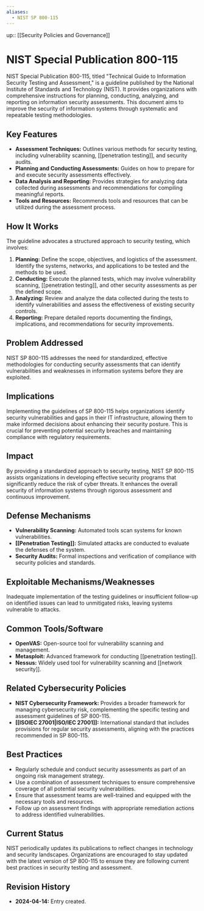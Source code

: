 ```yaml
---
aliases:
  - NIST SP 800-115
---
```


up:: [[Security Policies and Governance]]
# NIST Special Publication 800-115

NIST Special Publication 800-115, titled "Technical Guide to Information Security Testing and Assessment," is a guideline published by the National Institute of Standards and Technology (NIST). It provides organizations with comprehensive instructions for planning, conducting, analyzing, and reporting on information security assessments. This document aims to improve the security of information systems through systematic and repeatable testing methodologies.

## Key Features

- **Assessment Techniques:** Outlines various methods for security testing, including vulnerability scanning, [[penetration testing]], and security audits.
- **Planning and Conducting Assessments:** Guides on how to prepare for and execute security assessments effectively.
- **Data Analysis and Reporting:** Provides strategies for analyzing data collected during assessments and recommendations for compiling meaningful reports.
- **Tools and Resources:** Recommends tools and resources that can be utilized during the assessment process.

## How It Works

The guideline advocates a structured approach to security testing, which involves:

1. **Planning:** Define the scope, objectives, and logistics of the assessment. Identify the systems, networks, and applications to be tested and the methods to be used.
2. **Conducting:** Execute the planned tests, which may involve vulnerability scanning, [[penetration testing]], and other security assessments as per the defined scope.
3. **Analyzing:** Review and analyze the data collected during the tests to identify vulnerabilities and assess the effectiveness of existing security controls.
4. **Reporting:** Prepare detailed reports documenting the findings, implications, and recommendations for security improvements.

## Problem Addressed

NIST SP 800-115 addresses the need for standardized, effective methodologies for conducting security assessments that can identify vulnerabilities and weaknesses in information systems before they are exploited.

## Implications

Implementing the guidelines of SP 800-115 helps organizations identify security vulnerabilities and gaps in their IT infrastructure, allowing them to make informed decisions about enhancing their security posture. This is crucial for preventing potential security breaches and maintaining compliance with regulatory requirements.

## Impact

By providing a standardized approach to security testing, NIST SP 800-115 assists organizations in developing effective security programs that significantly reduce the risk of cyber threats. It enhances the overall security of information systems through rigorous assessment and continuous improvement.

## Defense Mechanisms

- **Vulnerability Scanning:** Automated tools scan systems for known vulnerabilities.
- **[[Penetration Testing]]:** Simulated attacks are conducted to evaluate the defenses of the system.
- **Security Audits:** Formal inspections and verification of compliance with security policies and standards.

## Exploitable Mechanisms/Weaknesses

Inadequate implementation of the testing guidelines or insufficient follow-up on identified issues can lead to unmitigated risks, leaving systems vulnerable to attacks.

## Common Tools/Software

- **OpenVAS:** Open-source tool for vulnerability scanning and management.
- **Metasploit:** Advanced framework for conducting [[penetration testing]].
- **Nessus:** Widely used tool for vulnerability scanning and [[network security]].

## Related Cybersecurity Policies

- **NIST Cybersecurity Framework:** Provides a broader framework for managing cybersecurity risk, complementing the specific testing and assessment guidelines of SP 800-115.
- **[[ISOIEC 27001|ISO/IEC 27001]]:** International standard that includes provisions for regular security assessments, aligning with the practices recommended in SP 800-115.

## Best Practices

- Regularly schedule and conduct security assessments as part of an ongoing risk management strategy.
- Use a combination of assessment techniques to ensure comprehensive coverage of all potential security vulnerabilities.
- Ensure that assessment teams are well-trained and equipped with the necessary tools and resources.
- Follow up on assessment findings with appropriate remediation actions to address identified vulnerabilities.

## Current Status

NIST periodically updates its publications to reflect changes in technology and security landscapes. Organizations are encouraged to stay updated with the latest version of SP 800-115 to ensure they are following current best practices in security testing and assessment.

## Revision History

- **2024-04-14:** Entry created.